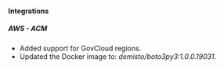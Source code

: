 
#### Integrations
##### AWS - ACM
- Added support for GovCloud regions.
- Updated the Docker image to: *demisto/boto3py3:1.0.0.19031*.
